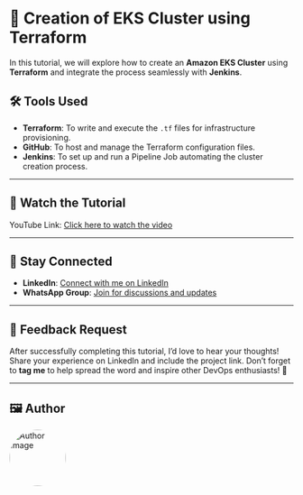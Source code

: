# 🚀 Creation of EKS Cluster using Terraform

In this tutorial, we will explore how to create an **Amazon EKS Cluster** using **Terraform** and integrate the process seamlessly with **Jenkins**.

## 🛠️ Tools Used

- **Terraform**: To write and execute the `.tf` files for infrastructure provisioning.
- **GitHub**: To host and manage the Terraform configuration files.
- **Jenkins**: To set up and run a Pipeline Job automating the cluster creation process.

---

## 🎥 Watch the Tutorial

YouTube Link: [Click here to watch the video](https://www.youtube.com/watch?v=DV79JyFbQE8&list=PLs-PsDpuAuTfG3gFR5DnVD58kT7JBO97x&index=6&t=2s)

---

## 🔗 Stay Connected

- **LinkedIn**: [Connect with me on LinkedIn](https://www.linkedin.com/in/kastro-kiran/)
- **WhatsApp Group**: [Join for discussions and updates](https://chat.whatsapp.com/EGw6ZlwUHZc82cA0vXFnwm)

---

## 💬 Feedback Request

After successfully completing this tutorial, I’d love to hear your thoughts! Share your experience on LinkedIn and include the project link. Don’t forget to **tag me** to help spread the word and inspire other DevOps enthusiasts! 🌟

---

## 🖼️ Author

<img src="https://media.licdn.com/dms/image/v2/D5603AQHJB_lF1d9OSw/profile-displayphoto-shrink_800_800/profile-displayphoto-shrink_800_800/0/1718971147172?e=1742428800&v=beta&t=TyPcl_ilizNzxeGC2NIidGTn5sYlACFpDOJg2xhc2sY" alt="Author Image" width="100" style="border-radius: 50%;">
